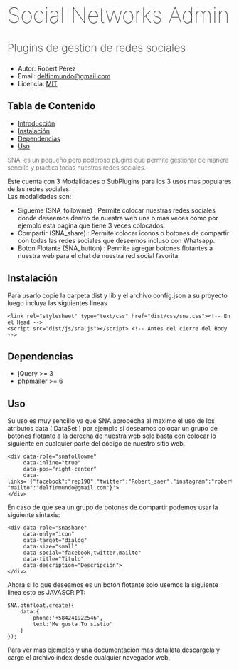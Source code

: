 # <h1 style="font-size: 3rem; line-height: 1.1; font-weight: 100">Social Networks Admin</h1>
### <h3 style="font-size: 1.5rem; line-height: 1.1; font-weight: 200">Plugins de gestion de redes sociales</h3>

* Autor: Robert Pérez
* Email: delfinmundo@gmail.com
* Licencia: [MIT](LICENCE)

## Tabla de Contenido

* [Introducci&oacute;n](#intro)
* [Instalaci&oacute;n](#instal)
* [Dependencias](#depn)
* [Uso](#use)

<a id="intro"></a>
<p style="font-size: 1.1rem line-height: 1.1; font-weight: 200">
	SNA. es un pequeño pero poderoso plugins que permite gestionar de manera sencilla y practica todas nuestras redes sociales.
</p>

Este cuenta con 3 Modalidades o SubPlugins para los 3 usos mas populares de las redes sociales.<br/>
Las modalidades son:

* Sígueme (SNA_followme) : Permite colocar nuestras redes sociales donde deseemos dentro de nuestra web una o mas veces como por ejemplo esta página que tiene 3 veces colocados.
* Compartir (SNA_share) : Permite colocar iconos o botones de compartir con todas las redes sociales que deseemos incluso con Whatsapp.
* Boton Flotante (SNA_button) : Permite agregar botones flotantes a nuestra web para el chat de nuestra red social favorita.

<a id="instal"></a>
## Instalaci&oacute;n
Para usarlo copie la carpeta dist y lib y el archivo config.json a su proyecto luego incluya las siguientes lineas

```
<link rel="stylesheet" type="text/css" href="dist/css/sna.css"><!-- En el Head -->
<script src="dist/js/sna.js"></script> <!-- Antes del cierre del Body -->
```

<a id="depn"></a>
## Dependencias

* jQuery >= 3
* phpmailer >= 6

## Uso  ##

Su uso es muy sencillo ya que SNA aprobecha al maximo el uso de los atributos data ( DataSet ) por ejemplo si deseamos colocar un grupo de botones flotanto a la derecha de nuestra web
solo basta con colocar lo siguiente en cualquier parte del código de nuestro sitio web.

```
<div data-role="snafollowme"
     data-inline="true"
     data-pos="right-center"
	 data-links='{"facebook":"rep190","twitter":"Robert_saer","instagram":"robertperez757", "mailto":"delfinmundo@gmail.com"}'>
</div>
```

En caso de que sea un grupo de botones de compartir podemos usar la siguiente sintaxis:

```
<div data-role="snashare"
     data-only="icon"
     data-target="dialog"
     data-size="small"
     data-social="facebook,twitter,mailto"
     data-title="Titulo"
     data-description="Descripción">
</div>
```
 Ahora si lo que deseamos es un boton flotante solo usemos la siguiente linea esto es JAVASCRIPT:

```
SNA.btnfloat.create({
	data:{
		phone:'+584241922546',
		text:'Me gusta Tu sistio'
	}
});
```

Para ver mas ejemplos y una documentación mas detallata descargela y carge el archivo index desde cualquier navegador web.
